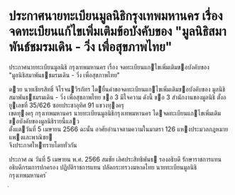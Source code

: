 
# ประกาศนายทะเบียนมูลนิธิกรุงเทพมหานคร เรื่อง จดทะเบียนแก้ไขเพิ่มเติมข้อบังคับของ "มูลนิธิสมาพันธ์ชมรมเดิน - วิ่ง เพื่อสุขภาพไทย"
      
      

      
      

ประกาศนายทะเบียนมูลนิธิ 
กรุงเทพมหานคร 
เรื่อง   จดทะเบียนแกไขเพิ่มเติมขอบังคับของ   
"มูลนิธิสมาพันธชมรมเดิน - วิ่ง  เพื่อสุขภาพไทย" 
 
 
ดวย  นายเธียรสิทธิ์  จิโรจนวีรภัทร  ไดยื่นคําขอจดทะเบียนแกไขเพิ่มเติมขอบังคับของ 
มูลนิธิสมาพันธชมรมเดิน - วิ่ง  เพื่อสุขภาพไทย  ขอ  3  มีใจความ  ดังนี้ 
ขอ   3 สํานักงานของมูลนิธิ  ตั้งอยูเลขที่     35/626  ซอยประชาอุทิศ  91  แขวงทุงครุ   
เขตทุงครุ  กรุงเทพมหานคร 
นายทะเบียนมูลนิธิกรุงเทพมหานคร  ไดจดทะเบียนแกไขเพิ่มเติมขอบังคับของมูลนิธิรายนี้แลว   
ตั้งแตวันที่     5  เมษายน     2566 
ฉะนั้น  อาศัยอํานาจตามความในมาตรา  126  แหงประมวลกฎหมายแพงและพาณิชย   
จึงประกาศใหทราบโดยทั่วกัน 
 
ประกาศ  ณ  วันที่  5  เมษายน  พ.ศ.  2566 
สมชัย  เลิศประสิทธิพันธ 
รองอธิบดี  รักษาราชการแทน 
อธิบดีกรมการปกครอง  ปฏิบัติราชการแทน 
ปลัดกระทรวงมหาดไทย 
นายทะเบียนมูลนิธิกรุงเทพมหานคร 
้
 
่
 